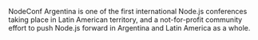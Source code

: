 NodeConf Argentina is one of the first international Node.js conferences taking place in Latin American territory, and a not-for-profit community effort to push Node.js forward in Argentina and Latin America as a whole.
